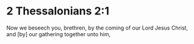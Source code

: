 # 2 Thessalonians 2:1

Now we beseech you, brethren, by the coming of our Lord Jesus Christ, and [by] our gathering together unto him,